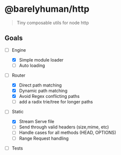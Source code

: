 # @barelyhuman/http

> Tiny composable utils for node http

## Goals

- [ ] Engine

  - [x] Simple module loader
  - [ ] Auto loading

- [ ] Router

  - [x] Direct path matching
  - [x] Dynamic path matching
  - [x] Avoid Regex conflicting paths
  - [ ] add a radix trie/tree for longer paths

- [ ] Static

  - [x] Stream Serve file
  - [ ] Send through valid headers (size,mime, etc)
  - [ ] Handle cases for all methods (HEAD, OPTIONS)
  - [ ] Range Request handling

- [ ] Tests
